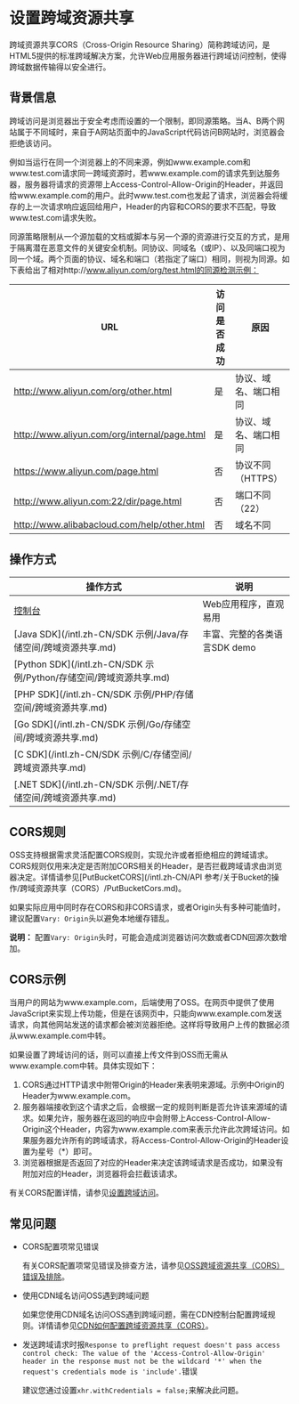 # 设置跨域资源共享

跨域资源共享CORS（Cross-Origin Resource Sharing）简称跨域访问，是HTML5提供的标准跨域解决方案，允许Web应用服务器进行跨域访问控制，使得跨域数据传输得以安全进行。

## 背景信息

跨域访问是浏览器出于安全考虑而设置的一个限制，即同源策略。当A、B两个网站属于不同域时，来自于A网站页面中的JavaScript代码访问B网站时，浏览器会拒绝该访问。

例如当运行在同一个浏览器上的不同来源，例如www.example.com和www.test.com请求同一跨域资源时，若www.example.com的请求先到达服务器，服务器将请求的资源带上Access-Control-Allow-Origin的Header，并返回给www.example.com的用户。此时www.test.com也发起了请求，浏览器会将缓存的上一次请求响应返回给用户，Header的内容和CORS的要求不匹配，导致www.test.com请求失败。

同源策略限制从一个源加载的文档或脚本与另一个源的资源进行交互的方式，是用于隔离潜在恶意文件的关键安全机制。同协议、同域名（或IP）、以及同端口视为同一个域。两个页面的协议、域名和端口（若指定了端口）相同，则视为同源。如下表给出了相对http://www.aliyun.com/org/test.html的同源检测示例：

|URL|访问是否成功|原因|
|---|------|--|
|http://www.aliyun.com/org/other.html|是|协议、域名、端口相同|
|http://www.aliyun.com/org/internal/page.html|是|协议、域名、端口相同|
|https://www.aliyun.com/page.html|否|协议不同（HTTPS）|
|http://www.aliyun.com:22/dir/page.html|否|端口不同（22）|
|http://www.alibabacloud.com/help/other.html|否|域名不同|

## 操作方式

|操作方式|说明|
|----|--|
|[控制台](/intl.zh-CN/控制台用户指南/存储空间管理/权限管理/设置跨域访问.md)|Web应用程序，直观易用|
|[Java SDK](/intl.zh-CN/SDK 示例/Java/存储空间/跨域资源共享.md)|丰富、完整的各类语言SDK demo|
|[Python SDK](/intl.zh-CN/SDK 示例/Python/存储空间/跨域资源共享.md)|
|[PHP SDK](/intl.zh-CN/SDK 示例/PHP/存储空间/跨域资源共享.md)|
|[Go SDK](/intl.zh-CN/SDK 示例/Go/存储空间/跨域资源共享.md)|
|[C SDK](/intl.zh-CN/SDK 示例/C/存储空间/跨域资源共享.md)|
|[.NET SDK](/intl.zh-CN/SDK 示例/.NET/存储空间/跨域资源共享.md)|

## CORS规则

OSS支持根据需求灵活配置CORS规则，实现允许或者拒绝相应的跨域请求。CORS规则仅用来决定是否附加CORS相关的Header，是否拦截跨域请求由浏览器决定。详情请参见[PutBucketCORS](/intl.zh-CN/API 参考/关于Bucket的操作/跨域资源共享（CORS）/PutBucketCors.md)。

如果实际应用中同时存在CORS和非CORS请求，或者Origin头有多种可能值时，建议配置`Vary: Origin`头以避免本地缓存错乱。

**说明：** 配置`Vary: Origin`头时，可能会造成浏览器访问次数或者CDN回源次数增加。

## CORS示例

当用户的网站为www.example.com，后端使用了OSS。在网页中提供了使用JavaScript来实现上传功能，但是在该网页中，只能向www.example.com发送请求，向其他网站发送的请求都会被浏览器拒绝。这样将导致用户上传的数据必须从www.example.com中转。

如果设置了跨域访问的话，则可以直接上传文件到OSS而无需从www.example.com中转。具体实现如下：

1.  CORS通过HTTP请求中附带Origin的Header来表明来源域。示例中Origin的Header为www.example.com。
2.  服务器端接收到这个请求之后，会根据一定的规则判断是否允许该来源域的请求。如果允许，服务器在返回的响应中会附带上Access-Control-Allow-Origin这个Header，内容为www.example.com来表示允许此次跨域访问。如果服务器允许所有的跨域请求，将Access-Control-Allow-Origin的Header设置为星号（\*）即可。
3.  浏览器根据是否返回了对应的Header来决定该跨域请求是否成功，如果没有附加对应的Header，浏览器将会拦截该请求。

有关CORS配置详情，请参见[设置跨域访问](/intl.zh-CN/控制台用户指南/存储空间管理/权限管理/设置跨域访问.md)。

## 常见问题

-   CORS配置项常见错误

    有关CORS配置项常见错误及排查方法，请参见[OSS跨域资源共享（CORS）错误及排除]()。

-   使用CDN域名访问OSS遇到跨域问题

    如果您使用CDN域名访问OSS遇到跨域问题，需在CDN控制台配置跨域规则。详情请参见[CDN如何配置跨域资源共享（CORS）](https://www.alibabacloud.com/help/zh/faq-detail/40183.htm)。

-   发送跨域请求时报`Response to preflight request doesn't pass access control check: The value of the 'Access-Control-Allow-Origin' header in the response must not be the wildcard '*' when the request's credentials mode is 'include'.`错误

    建议您通过设置`xhr.withCredentials = false;`来解决此问题。


